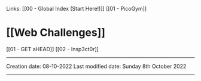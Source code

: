 Links: [[00 - Global Index (Start Here!)]] [[01 - PicoGym]]

# [[Web Challenges]]
[[01 - GET aHEAD]]
[[02 - Insp3ct0r]]







---
Creation date: 08-10-2022
Last modified date: Sunday 8th October 2022
***
